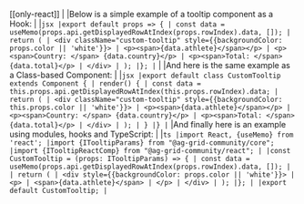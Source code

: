 [[only-react]]
|
|Below is a simple example of a tooltip component as a Hook:
|
|`jsx |export default props => { | const data = useMemo(props.api.getDisplayedRowAtIndex(props.rowIndex).data, []); | return ( | <div className="custom-tooltip" style={{backgroundColor: props.color || 'white'}}> | <p><span>{data.athlete}</span></p> | <p><span>Country: </span> {data.country}</p> | <p><span>Total: </span> {data.total}</p> | </div> | ); |}; |`
|
|And here is the same example as a Class-based Component:
|
|`jsx |export default class CustomTooltip extends Component { | render() { | const data = this.props.api.getDisplayedRowAtIndex(this.props.rowIndex).data; | return ( | <div className="custom-tooltip" style={{backgroundColor: this.props.color || 'white'}}> | <p><span>{data.athlete}</span></p> | <p><span>Country: </span> {data.country}</p> | <p><span>Total: </span> {data.total}</p> | </div> | ); | } |} |`
|And finally here is an example using modules, hooks and TypeScript:
|
|`ts |import React, {useMemo} from 'react'; |import {ITooltipParams} from "@ag-grid-community/core"; |import {ITooltipReactComp} from "@ag-grid-community/react"; | |const CustomTooltip = (props: ITooltipParams) => { | const data = useMemo(props.api.getDisplayedRowAtIndex(props.rowIndex).data, []); | | return ( | <div style={{backgroundColor: props.color || 'white'}}> | <p> | <span>{data.athlete}</span> | </p> | </div> | ); |}; | |export default CustomTooltip; |`
